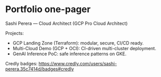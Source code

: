 # Portfolio one-pager

Sashi Perera — Cloud Architect (GCP Pro Cloud Architect)

Projects:
- GCP Landing Zone (Terraform): modular, secure, CI/CD ready.
- Multi-Cloud Demo (GCP + OCI): CI-driven multi-cluster deployment.
- GenAI Inference PoC: safe inference patterns on GKE.

Credly badges: https://www.credly.com/users/sashi-perera.35c7414d/badges#credly
